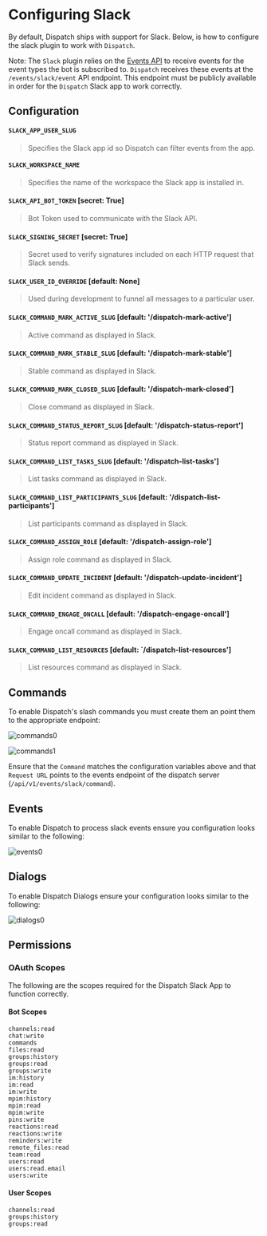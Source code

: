 # Configuring Slack

By default, Dispatch ships with support for Slack. Below, is how to configure the slack plugin to work with `Dispatch`.

Note: The `Slack` plugin relies on the [Events API](https://api.slack.com/events-api) to receive events for the event types the bot is subscribed to. `Dispatch` receives these events at the `/events/slack/event` API endpoint. This endpoint must be publicly available in order for the `Dispatch` Slack app to work correctly.

## Configuration

#### `SLACK_APP_USER_SLUG`

> Specifies the Slack app id so Dispatch can filter events from the app.

#### `SLACK_WORKSPACE_NAME`

> Specifies the name of the workspace the Slack app is installed in.

#### `SLACK_API_BOT_TOKEN` \[secret: True\]

> Bot Token used to communicate with the Slack API.

#### `SLACK_SIGNING_SECRET` \[secret: True\]

> Secret used to verify signatures included on each HTTP request that Slack sends.

#### `SLACK_USER_ID_OVERRIDE` \[default: None\]

> Used during development to funnel all messages to a particular user.

#### `SLACK_COMMAND_MARK_ACTIVE_SLUG` \[default: '/dispatch-mark-active'\]

> Active command as displayed in Slack.

#### `SLACK_COMMAND_MARK_STABLE_SLUG` \[default: '/dispatch-mark-stable'\]

> Stable command as displayed in Slack.

#### `SLACK_COMMAND_MARK_CLOSED_SLUG` \[default: '/dispatch-mark-closed'\]

> Close command as displayed in Slack.

#### `SLACK_COMMAND_STATUS_REPORT_SLUG` \[default: '/dispatch-status-report'\]

> Status report command as displayed in Slack.

#### `SLACK_COMMAND_LIST_TASKS_SLUG` \[default: '/dispatch-list-tasks'\]

> List tasks command as displayed in Slack.

#### `SLACK_COMMAND_LIST_PARTICIPANTS_SLUG` \[default: '/dispatch-list-participants'\]

> List participants command as displayed in Slack.

#### `SLACK_COMMAND_ASSIGN_ROLE` \[default: '/dispatch-assign-role'\]

> Assign role command as displayed in Slack.

#### `SLACK_COMMAND_UPDATE_INCIDENT` \[default: '/dispatch-update-incident'\]

> Edit incident command as displayed in Slack.

#### `SLACK_COMMAND_ENGAGE_ONCALL` \[default: '/dispatch-engage-oncall'\]

> Engage oncall command as displayed in Slack.

#### `SLACK_COMMAND_LIST_RESOURCES` \[default: \`/dispatch-list-resources'\]

> List resources command as displayed in Slack.

## Commands

To enable Dispatch's slash commands you must create them an point them to the appropriate endpoint:

![commands0](../../../.gitbook/assets/slack-setup-commands-0.png)

![commands1](../../../.gitbook/assets/slack-setup-commands-1.png)

Ensure that the `Command` matches the configuration variables above and that `Request URL` points to the events endpoint of the dispatch server \(`/api/v1/events/slack/command`\).

## Events

To enable Dispatch to process slack events ensure you configuration looks similar to the following:

![events0](../../../.gitbook/assets/slack-setup-events.png)

## Dialogs

To enable Dispatch Dialogs ensure your configuration looks similar to the following:

![dialogs0](../../../.gitbook/assets/slack-setup-dialogs.png)

## Permissions

### OAuth Scopes

The following are the scopes required for the Dispatch Slack App to function correctly.

#### Bot Scopes

```text
channels:read
chat:write
commands
files:read
groups:history
groups:read
groups:write
im:history
im:read
im:write
mpim:history
mpim:read
mpim:write
pins:write
reactions:read
reactions:write
reminders:write
remote_files:read
team:read
users:read
users:read.email
users:write
```

#### User Scopes

```text
channels:read
groups:history
groups:read
```

